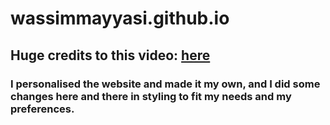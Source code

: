 # wassimmayyasi.github.io

## Huge credits to this video: [here](https://www.youtube.com/watch?v=27JtRAI3QO8)

### I personalised the website and made it my own, and I did some changes here and there in styling to fit my needs and my preferences.
